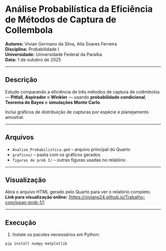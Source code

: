 # Análise Probabilística da Eficiência de Métodos de Captura de Collembola

**Autores:** Vivian Germano da Silva, Aila Soares Ferreira  
**Disciplina:** Probabilidade I  
**Universidade:** Universidade Federal da Paraíba  
**Data:** 1 de outubro de 2025

---

## Descrição

Estudo comparando a eficiência de três métodos de captura de colêmbolos — **Pitfall**, **Aspirador** e **Winkler** — usando **probabilidade condicional**, **Teorema de Bayes** e **simulações Monte Carlo**.

Inclui gráficos de distribuição de capturas por espécie e planejamento amostral.

---

## Arquivos

- `Analise_Probabilistica.qmd` – arquivo principal do Quarto  
- `graficos/` – pasta com os gráficos gerados  
- `figuras de prob I/` – outras figuras usadas no relatório  

---

## Visualização

Abra o arquivo HTML gerado pelo Quarto para ver o relatório completo.  
**Link para visualização online:** [https://viviang24.github.io/Trabalho-conclusao-prob-1/]

---

## Execução

1. Instale os pacotes necessários em Python:

```bash
pip install numpy matplotlib
```
